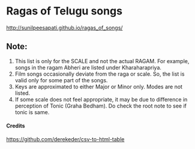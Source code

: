 # Ragas of Telugu songs

http://sunilpeesapati.github.io/ragas_of_songs/

## Note:
1. This list is only for the SCALE and not the actual RAGAM. For example, songs in the ragam Abheri are listed under Kharaharapriya. 
2. Film songs occasionally deviate from the raga or scale. So, the list is valid only for some part of the songs.
3. Keys are approximated to either Major or Minor only. Modes are not listed.
4. If some scale does not feel appropriate, it may be due to difference in perception of Tonic (Graha Bedham). Do check the root note to see if tonic is same.


#### Credits

https://github.com/derekeder/csv-to-html-table
